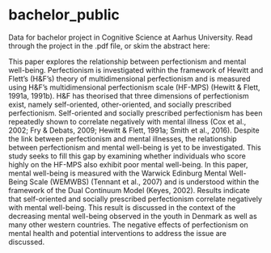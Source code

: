 # bachelor_public
Data for bachelor project in Cognitive Science at Aarhus University. Read through the project in the .pdf file, or skim the abstract here:

This paper explores the relationship between perfectionism and mental well-being. Perfectionism is investigated within the framework of Hewitt and Flett’s (H&F’s) theory of multidimensional perfectionism and is measured using H&F’s multidimensional perfectionism scale (HF-MPS) (Hewitt & Flett, 1991a, 1991b). H&F has theorised that three dimensions of perfectionism exist, namely self-oriented, other-oriented, and socially prescribed perfectionism. Self-oriented and socially prescribed perfectionism has been repeatedly shown to correlate negatively with mental illness (Cox et al., 2002; Fry & Debats, 2009; Hewitt & Flett, 1991a; Smith et al., 2016). Despite the link between perfectionism and mental illnesses, the relationship between perfectionism and mental well-being is yet to be investigated. This study seeks to fill this gap by examining whether individuals who score highly on the HF-MPS also exhibit poor mental well-being. In this paper, mental well-being is measured with the Warwick Edinburg Mental Well-Being Scale (WEMWBS) (Tennant et al., 2007) and is understood within the framework of the Dual Continuum Model (Keyes, 2002). Results indicate that self-oriented and socially prescribed perfectionism correlate negatively with mental well-being. This result is discussed in the context of the decreasing mental well-being observed in the youth in Denmark as well as many other western countries. The negative effects of perfectionism on mental health and potential interventions to address the issue are discussed.
